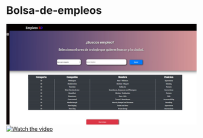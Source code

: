 # Bolsa-de-empleos
[![Image of main page](https://github.com/IndianaLora/Bolsa-de-empleos/blob/main/MainPage.png?raw=true)](https://www.youtube.com/watch?v=LWeiydKl0mU)
[![Watch the video](https://img.youtube.com/vi/T-D1KVIuvjA/maxresdefault.jpg)](https://www.youtube.com/watch?v=Wt4BX5npFQo)



